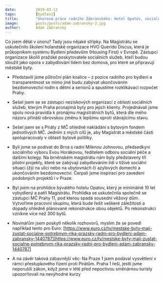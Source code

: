 ```yaml
---
date:         2019-03-12
tags:         [bydlení]
title:        "Únorová práce radního Zábranského: Hotel Opatov, sociální práce, spolupráce s městskými částmi a mnoho dalšího..."
image: 	      posts/posts/adam-zabransky-3.jpg
author:       Adam Zábranský
---
```


Co jsem dělal v únoru? Tady jsou nějaké střípky. Na Magistrátu se uskutečnilo školení holandské organizace HVO Querido Discus, která je průkopníkem systému Bydlení především (Housing First) v Evropě. Zástupci organizace školili pražské poskytovatele sociálních služeb, kteří budou sloužit jako opora v zabydlování lidem bez domova, pro které se připravují městské byty.

* Představili jsme půlroční plán koalice – z pozice radního pro bydlení a transparentnost se mimo jiné budu zabývat ukončováním bezdomovectví rodin s dětmi a seniorů a spustíme rozklikávací rozpočet Prahy.

* Sešel jsem se se zástupci neziskových organizací z oblasti sociálních služeb, kterým Praha pronajímá byty pro jejich klienty. Projednávali jsme spolu nová pravidla k pronájmu magistrátních bytů, která dle mého názoru přináší obrovskou změnu k lepšímu oproti stávajícímu stavu.

* Sešel jsem se s Piráty z MČ ohledně nakládání s bytovým fondem jednotlivých MČ. Jedním z mých cílů je, aby Magistrát a městské části spolupracovaly v oblasti bytové politiky.

* Byli jsme se podívat do Brna s radní Milenou Johnovou, předsedkyní sociálního výboru Evou Horákovou, ředitelem odboru sociální péče a dalšími kolegy. Na brněnském magistrátu nám byly představeny tři pilotní projekty, které se zabývají zabydlováním lidí v tíživé sociální situaci (žijí na ulici nebo na ubytovnách či azylových domech) a ukončováním bezdomovectví. Čerpali jsme inspiraci pro zavedení podobných projektů i v Praze.

* Byl jsem na prohlídce bývalého hotelu Opatov, který je minimálně 10 let vybydlený a patří Magistrátu. Prohlídka se uskutečnila společně se zástupci MČ Prahy 11, pod kterou spadá sousední věžový dům. Vytvoříme pracovní skupinu, která bude řešit veškeré záležitosti a dopady ohledně plánované rekonstrukce obou objektů. Po rekonstrukci vznikne více než 300 bytů.

* Novinářům jsem poskytl několik rozhovorů, myslím že se povedl například tento pro Euro: [https://www.euro.cz/tv/mestske-byty-maji-zustat-socialne-potrebnym-rika-prazsky-radni-pro-bydleni-adam-zabransky-1440787](https://www.euro.cz/tv/mestske-byty-maji-zustat-socialne-potrebnym-rika-prazsky-radni-pro-bydleni-adam-zabransky-1440787)

* A na závěr taková zábavnější věc: Na Praze 1 jsem podával vysvětlení v rámci přestupkového řízení proti Pirátům. Praha 1 řeší, jestli jsme neporušili zákon, když jsme v létě před nepoctivou směnárnou turisty upozorňovali na nevýhodné kurzy

